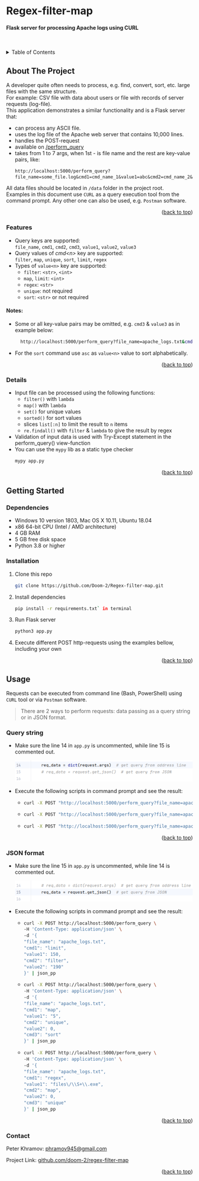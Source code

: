 <a name="readme-top"></a>

# Regex-filter-map

#### Flask server for processing Apache logs using CURL

&nbsp;
<!-- TABLE OF CONTENTS -->
<details>
  <summary>Table of Contents</summary>
  <ol>
    <li>
      <a href="#about-the-project">About the project</a>
      <ul>
        <li><a href="#features">Features</a></li>
        <li><a href="#details">Details</a></li>
      </ul>
    </li>
    <li>
      <a href="#getting-started">Getting started</a>
      <ul>
        <li><a href="#dependencies">Dependencies</a></li>
        <li><a href="#installation">Installation</a></li>
      </ul>
    </li>
    <li>
      <a href="#usage">Usage</a>
      <ul>
        <li><a href="#query-string">Query string</a></li>
        <li><a href="#json-format">JSON format</a></li>
      </ul>
    </li>
    <li><a href="#contact">Contact</a></li>
  </ol>
</details>



<!-- ABOUT THE PROJECT -->
## About The Project

A developer quite often needs to process, e.g. find, convert, sort, etc. large files with the same structure. \
For example: CSV file with data about users or file with records of server requests (log-file). \
This application demonstrates a similar functionality and is a Flask server that:

* can process any ASCII file.
* uses the log file of the Apache web server that contains 10,000 lines.
* handles the POST-request
* available on [/perform_query](http://localhost:5000/perform_query)
* takes from 1 to 7 args, when 1st - is file name and the rest are key-value pairs, like:
  ```
  http://localhost:5000/perform_query?file_name=some_file.log&cmd1=cmd_name_1&value1=abc&cmd2=cmd_name_2&value2=xyz&cmd3=cmd_name_3&value3=555
  ```
All data files should be located in `/data` folder in the project root. \
Examples in this document use `CURL` as a query execution tool from the command prompt. Any other one can also be
  used, e.g. `Postman` software.

<p align="right">(<a href="#readme-top">back to top</a>)</p>

### Features

* Query keys are supported: \
  `file_name`, `cmd1`, `cmd2`, `cmd3`, `value1`, `value2`, `value3`
* Query values of _cmd&lt;n&gt;_ key are supported: \
  `filter`, `map`, `unique`, `sort`, `limit`, `regex`
* Types of `value<n>` key are supported:
    * `filter`: `<str>`, `<int>`
    * `map`, `limit`: `<int>`
    * `regex`: `<str>`
    * `unique`: not required
    * `sort`: `<str>` or not required

#### Notes:

* Some or all key-value pairs may be omitted, e.g. `cmd3` & `value3` as in example below:
  ```sh
    http://localhost:5000/perform_query?file_name=apache_logs.txt&cmd1=filter&value1=POST&cmd2=map&value2=0
  ```
* For the `sort` command use `asc` as `value<n>` value to sort alphabetically.

<p align="right">(<a href="#readme-top">back to top</a>)</p>

### Details

* Input file can be processed using the following functions:
    * `filter()` with `lambda`
    * `map()` with `lambda`
    * `set()` for unique values
    * `sorted()` for sort values
    * slices `list[:n]` to limit the result to `n` items
    * `re.findall()` with `filter` & `lambda` to give the result by regex
* Validation of input data is used with Try-Except statement in the perform_query() view-function
* You can use the `mypy` lib as a static type checker
  ```sh
  mypy app.py
  ```

<p align="right">(<a href="#readme-top">back to top</a>)</p>



<!-- GETTING STARTED -->
## Getting Started

### Dependencies

* Windows 10 version 1803, Mac OS X 10.11, Ubuntu 18.04
* x86 64-bit CPU (Intel / AMD architecture)
* 4 GB RAM
* 5 GB free disk space
* Python 3.8 or higher

### Installation

1. Clone this repo
   ```sh
   git clone https://github.com/Doom-2/Regex-filter-map.git
   ```
2. Install dependencies
   ```sh
   pip install -r requirements.txt` in terminal
   ```
3. Run Flask server
   ```sh
   python3 app.py
   ```

4. Execute different POST http-requests using the examples bellow, including your own

<p align="right">(<a href="#readme-top">back to top</a>)</p>



<!-- USAGE EXAMPLES -->
## Usage

Requests can be executed from command line (Bash, PowerShell) using `CURL` tool or via `Postman` software.
> There are 2 ways to perform requests: data passing as a query string or in JSON format.

### Query string

* Make sure the line 14 in `app.py` is uncommented, while line 15 is commented out.

  ![screenshot_1.png](images/screenshot_1.png)

* Execute the following scripts in command prompt and see the result:
  * ```sh
    curl -X POST "http://localhost:5000/perform_query?file_name=apache_logs.txt&cmd1=filter&value1=POST&cmd2=map&value2=0" | json_pp
    ```
  * ```sh
    curl -X POST "http://localhost:5000/perform_query?file_name=apache_logs.txt&cmd1=limit&value1=232&cmd2=filter&value2=Ubuntu&cmd3=map&value3=0" | json_pp
    ```
  * ```sh
    curl -X POST "http://localhost:5000/perform_query?file_name=apache_logs.txt&cmd1=map&value1=5&cmd2=unique" | json_pp
    ```

<p align="right">(<a href="#readme-top">back to top</a>)</p>

### JSON format

* Make sure the line 15 in `app.py` is uncommented, while line 14 is commented out.

  ![screenshot_2.png](images/screenshot_2.png)

* Execute the following scripts in command prompt and see the result:
  * ```sh
    curl -X POST http://localhost:5000/perform_query \
    -H 'Content-Type: application/json' \
    -d '{
    "file_name": "apache_logs.txt",
    "cmd1": "limit",
    "value1": 150,
    "cmd2": "filter",
    "value2": "190"
    }' | json_pp
    ```
  * ```sh
    curl -X POST http://localhost:5000/perform_query \
    -H 'Content-Type: application/json' \
    -d '{
    "file_name": "apache_logs.txt",
    "cmd1": "map",
    "value1": "5",
    "cmd2": "unique",
    "value2": 0,
    "cmd3": "sort"
    }' | json_pp
    ``` 
  * ```sh
    curl -X POST http://localhost:5000/perform_query \
    -H 'Content-Type: application/json' \
    -d '{
    "file_name": "apache_logs.txt",
    "cmd1": "regex",
    "value1": "files\/\\S+\\.exe",
    "cmd2": "map",
    "value2": 0,
    "cmd3": "unique"
    }' | json_pp
    ```

<p align="right">(<a href="#readme-top">back to top</a>)</p>



<!-- CONTACT -->
### Contact

Peter Khramov:  [phramov945@gmail.com](mailto:phramov945@gmail.com)

Project Link: [github.com/doom-2/regex-filter-map](https://github.com/doom-2/regex-filter-map)

<p align="right">(<a href="#readme-top">back to top</a>)</p>